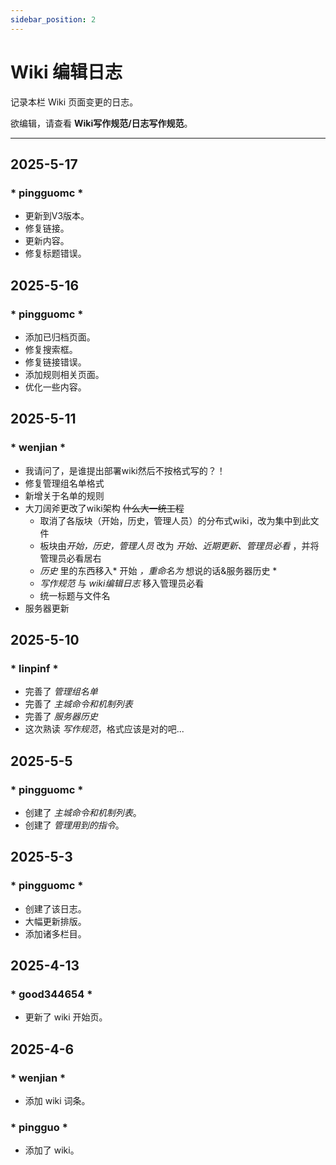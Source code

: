 ```yaml
---
sidebar_position: 2
---
```


# Wiki 编辑日志
记录本栏 Wiki 页面变更的日志。

欲编辑，请查看 **Wiki写作规范/日志写作规范**。

***

## 2025-5-17
### * pingguomc *
* 更新到V3版本。
* 修复链接。
* 更新内容。
* 修复标题错误。


## 2025-5-16
### * pingguomc *
* 添加已归档页面。
* 修复搜索框。
* 修复链接错误。
* 添加规则相关页面。
* 优化一些内容。


## 2025-5-11
### * wenjian *
* 我请问了，是谁提出部署wiki然后不按格式写的？！
* 修复管理组名单格式
* 新增关于名单的规则
* 大刀阔斧更改了wiki架构 ~~什么大一统工程~~
    - 取消了各版块（开始，历史，管理人员）的分布式wiki，改为集中到此文件
	- 板块由*开始，历史，管理人员* 改为 *开始、近期更新、管理员必看* ，并将管理员必看居右
	- *历史* 里的东西移入* 开始 *，重命名为* 想说的话&服务器历史 *
	- *写作规范* 与 *wiki编辑日志* 移入管理员必看
	- 统一标题与文件名
* 服务器更新

## 2025-5-10
### * linpinf *
* 完善了 *管理组名单*
* 完善了 *主城命令和机制列表*
* 完善了 *服务器历史*
* 这次熟读 *写作规范*，格式应该是对的吧...

## 2025-5-5
### * pingguomc * 
* 创建了 *主城命令和机制列表*。
* 创建了 *管理用到的指令*。


## 2025-5-3
### * pingguomc *
* 创建了该日志。
* 大幅更新排版。
* 添加诸多栏目。


## 2025-4-13
### * good344654 *
* 更新了 wiki 开始页。


## 2025-4-6

### * wenjian *
* 添加 wiki 词条。

### * pingguo *
* 添加了 wiki。
